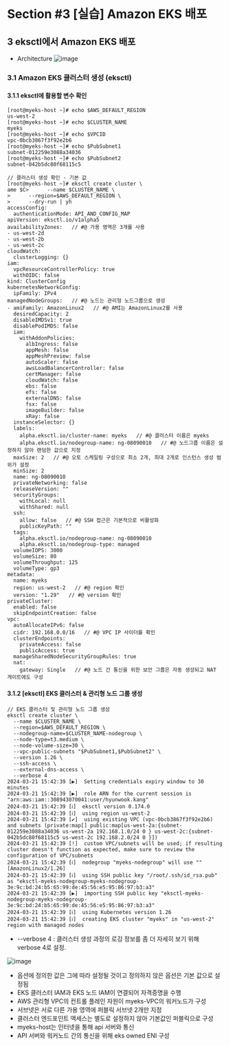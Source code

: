 # Section #3 [실습] Amazon EKS 배포

## 3 eksctl에서 Amazon EKS 배포

   - Architecture
   ![image](https://github.com/devhyunuk/eks-cloudnet/assets/49749510/07980152-5b8e-4673-81e5-421c81b7640c)
   
   ### 3.1 Amazon EKS 클러스터 생성 (eksctl)

   #### 3.1.1 eksctl에 활용할 변수 확인
   ```
   [root@myeks-host ~]# echo $AWS_DEFAULT_REGION
   us-west-2
   [root@myeks-host ~]# echo $CLUSTER_NAME
   myeks
   [root@myeks-host ~]# echo $VPCID
   vpc-0bcb3867f3f92e2b6
   [root@myeks-host ~]# echo $PubSubnet1
   subnet-012259e3088a34036
   [root@myeks-host ~]# echo $PubSubnet2
   subnet-042b5dc80f68115c5
   ```

   ```
   // 클러스터 생성 확인 - 기본 값
   [root@myeks-host ~]# eksctl create cluster \
   ame $C>      --name $CLUSTER_NAME \
   >      --region=$AWS_DEFAULT_REGION \
   >      --dry-run | yh
   accessConfig:
     authenticationMode: API_AND_CONFIG_MAP
   apiVersion: eksctl.io/v1alpha5
   availabilityZones:   // #@ 가용 영역은 3개를 사용
   - us-west-2d
   - us-west-2b
   - us-west-2c
   cloudWatch:
     clusterLogging: {}
   iam:
     vpcResourceControllerPolicy: true
     withOIDC: false
   kind: ClusterConfig
   kubernetesNetworkConfig:
     ipFamily: IPv4
   managedNodeGroups:   // #@ 노드는 관리형 노드그룹으로 생성
   - amiFamily: AmazonLinux2   // #@ AMI는 AmazonLinux2를 사용
     desiredCapacity: 2
     disableIMDSv1: true
     disablePodIMDS: false
     iam:
       withAddonPolicies:
         albIngress: false
         appMesh: false
         appMeshPreview: false
         autoScaler: false
         awsLoadBalancerController: false
         certManager: false
         cloudWatch: false
         ebs: false
         efs: false
         externalDNS: false
         fsx: false
         imageBuilder: false
         xRay: false
     instanceSelector: {}
     labels:
       alpha.eksctl.io/cluster-name: myeks   // #@ 클러스터 이름은 myeks
       alpha.eksctl.io/nodegroup-name: ng-08090010   // #@ 노드그룹 이름은 설정하지 않아 랜덤한 값으로 지정
     maxSize: 2   // #@ 오토 스케일링 구성으로 최소 2개, 최대 2개로 인스턴스 생성 범위가 설정
     minSize: 2
     name: ng-08090010
     privateNetworking: false
     releaseVersion: ""
     securityGroups:
       withLocal: null
       withShared: null
     ssh:
       allow: false   // #@ SSH 접근은 기본적으로 비활성화
       publicKeyPath: ""
     tags:
       alpha.eksctl.io/nodegroup-name: ng-08090010
       alpha.eksctl.io/nodegroup-type: managed
     volumeIOPS: 3000
     volumeSize: 80
     volumeThroughput: 125
     volumeType: gp3
   metadata:
     name: myeks
     region: us-west-2   // #@ region 확인
     version: "1.29"   // #@ version 확인
   privateCluster:
     enabled: false
     skipEndpointCreation: false
   vpc:
     autoAllocateIPv6: false
     cidr: 192.168.0.0/16   // #@ VPC IP 사이더를 확인
     clusterEndpoints:
       privateAccess: false
       publicAccess: true
     manageSharedNodeSecurityGroupRules: true
     nat:
       gateway: Single   // #@ 노드 간 통신을 위한 보안 그룹은 자동 생성되고 NAT 게이트에도 구성
   ```
     
   #### 3.1.2 [eksctl] EKS 클러스터 & 관리형 노드 그룹 생성
   ```
   // EKS 클러스터 및 관리형 노드 그룹 생성
   eksctl create cluster \
     --name $CLUSTER_NAME \
     --region=$AWS_DEFAULT_REGION \
     --nodegroup-name=$CLUSTER_NAME-nodegroup \
     --node-type=t3.medium \
     --node-volume-size=30 \
     --vpc-public-subnets "$PubSubnet1,$PubSubnet2" \
     --version 1.26 \
     --ssh-access \
     --external-dns-access \
     --verbose 4
   2024-03-21 15:42:39 [▶]  Setting credentials expiry window to 30 minutes
   2024-03-21 15:42:39 [▶]  role ARN for the current session is "arn:aws:iam::308943070041:user/hyunwook.kang"
   2024-03-21 15:42:39 [ℹ]  eksctl version 0.174.0
   2024-03-21 15:42:39 [ℹ]  using region us-west-2
   2024-03-21 15:42:39 [✔]  using existing VPC (vpc-0bcb3867f3f92e2b6) and subnets (private:map[] public:map[us-west-2a:{subnet-012259e3088a34036 us-west-2a 192.168.1.0/24 0 } us-west-2c:{subnet-042b5dc80f68115c5 us-west-2c 192.168.2.0/24 0 }])
   2024-03-21 15:42:39 [!]  custom VPC/subnets will be used; if resulting cluster doesn't function as expected, make sure to review the configuration of VPC/subnets
   2024-03-21 15:42:39 [ℹ]  nodegroup "myeks-nodegroup" will use "" [AmazonLinux2/1.26]
   2024-03-21 15:42:39 [ℹ]  using SSH public key "/root/.ssh/id_rsa.pub" as "eksctl-myeks-nodegroup-myeks-nodegroup-3e:9c:bd:24:b5:65:99:de:45:56:e5:95:86:97:b3:a3"
   2024-03-21 15:42:39 [▶]  importing SSH public key "eksctl-myeks-nodegroup-myeks-nodegroup-3e:9c:bd:24:b5:65:99:de:45:56:e5:95:86:97:b3:a3"
   2024-03-21 15:42:39 [ℹ]  using Kubernetes version 1.26
   2024-03-21 15:42:39 [ℹ]  creating EKS cluster "myeks" in "us-west-2" region with managed nodes
   ```
   - --verbose 4 : 클러스터 생성 과정의 로깅 정보를 좀 더 자세히 보기 위해 verbose 4로 설정.

   ![image](https://github.com/devhyunuk/eks-cloudnet/assets/49749510/084ce814-b333-4374-b5da-f985d79c21c2)
   - 옵션에 정의한 값은 그에 따라 설정될 것이고 정의하지 않은 옵션은 기본 값으로 설정됨
   - EKS 클러스터 IAM과 EKS 노드 IAM이 연결되어 자격증명을 수행
   - AWS 관리형 VPC의 컨트롤 플레인 자원이 myeks-VPC의 워커노드가 구성
   - 서브넷은 서로 다른 가용 영역에 퍼블릭 서브넷 2개만 지정
   - 클러스터 엔드포인트 액세스는 별도로 설정하지 않아 기본값인 퍼블릭으로 구성
   - myeks-host는 인터넷을 통해 api 서버와 통신
   - API 서버와 워커노드 간의 통신을 위해 eks owned ENI 구성
